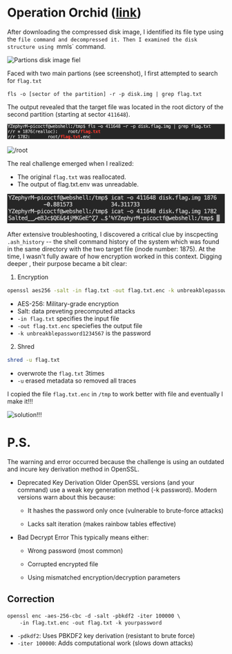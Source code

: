 # Operation Orchid ([link](https://play.picoctf.org/practice/challenge/285))

After downloading the compressed disk image, I identified its file type using the `file command and decompressed it.
Then I examined the disk structure using `mmls` command.


![Partions disk image fiel](./OO_partitions.png)


Faced with two main partions (see screenshot), I first attempted to search for `flag.txt` 
```
fls -o [sector of the partition] -r -p disk.img | grep flag.txt
```

The output revealed that the target file was located in the root dictory of the second partition (starting at sector `411648`).


![output command](./img/OO_output.png)


![/root](./img/00_root.png)

The real challenge emerged when I realized:
- The original `flag.txt` was reallocated.
- The output of flag.txt.env was unreadable.

![output `icat`](./img/OO_icat.png)

After extensive troubleshooting, I discovered a critical clue by inscpecting `.ash_history` -- the shell command history of the system which was found in the same directory with the two target file (inode number: 1875).
At the time, I wasn't fully aware of how encryption worked in this context. Digging deeper , their purpose became a bit clear:

1. Encryption
``` bash
openssl aes256 -salt -in flag.txt -out flag.txt.enc -k unbreakblepassowerd1234567
```
- AES-256: Military-grade encryption
- Salt: data preveting precomputed attacks
- `-in flag.txt` specifies the input file
- `-out flag.txt.enc` speciefies the output file
- `-k unbreakblepassword1234567` is the password

2. Shred
``` bash
shred -u flag.txt
```
- overwrote the `flag.txt` 3times
- `-u` erased metadata so removed all traces

I copied the file `flag.txt.enc` in `/tmp` to work better with file and eventually I make it!!!


![solution!!!](./img/solution.png)


# P.S.
The warning and error occurred because the challenge is using an outdated and incure key derivation method in OpenSSL.

- Deprecated Key Derivation 
Older OpenSSL versions (and your command) use a weak key generation method (-k password). Modern versions warn about this because:

    - It hashes the password only once (vulnerable to brute-force attacks)

    - Lacks salt iteration (makes rainbow tables effective) 

- Bad Decrypt Error
This typically means either:

    - Wrong password (most common)

    - Corrupted encrypted file

    - Using mismatched encryption/decryption parameters

## Correction
```
openssl enc -aes-256-cbc -d -salt -pbkdf2 -iter 100000 \
    -in flag.txt.enc -out flag.txt -k yourpassword 
```

- `-pdkdf2`: Uses PBKDF2 key derivation (resistant to brute force)
- `-iter 100000`: Adds computational work (slows down attacks)
